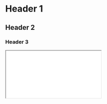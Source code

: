 # Header 1
## Header 2
### Header 3


<iframe src="//tristian2.github.io/docs/siteStructureAll.html"/>

